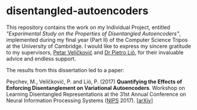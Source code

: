 # disentangled-autoencoders

This repository contains the work on my Individual Project, entitled *"Experimental Study on the Properties of Disentangled Autoencoders"*, implemented during my final year (Part II) of the Computer Science Tripos at the University of Cambridge. I would like to express my sincere gratitude to my supervisors, [Petar Veličković](https://www.cl.cam.ac.uk/~pv273/) and [Dr Pietro Liò](http://www.cl.cam.ac.uk/~pl219/), for their invaluable advice and endless support.

The results from this dissertation led to a paper:

Peychev, M., Veličković, P. and Liò, P. (2017) **Quantifying the Effects of Enforcing Disentanglement on Variational Autoencoders**. Workshop on Learning Disentangled Representations at the 31st Annual Conference on Neural Information Processing Systems ([NIPS](https://nips.cc/) 2017). [[arXiv](https://arxiv.org/abs/1711.09159)]
